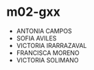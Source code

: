 # m02-gxx

- ANTONIA CAMPOS
- SOFIA AVILES
- VICTORIA IRARRAZAVAL
- FRANCISCA MORENO
- VICTORIA SOLIMANO
